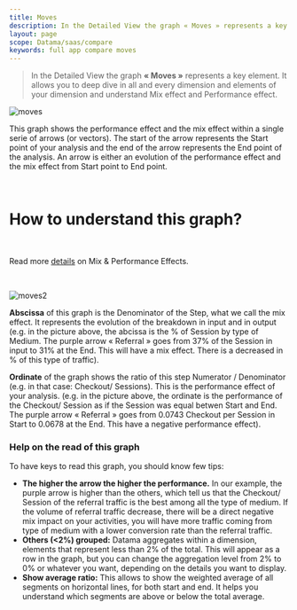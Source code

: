 ```yaml
---
title: Moves
description: In the Detailed View the graph « Moves » represents a key element. It allows you to deep dive in all and every dimension and elements of your dimension.
layout: page
scope: Datama/saas/compare
keywords: full app compare moves
---
```


> In the Detailed View the graph **« Moves »** represents a key element. It allows you to deep dive in all and every dimension and elements of your dimension and understand Mix effect and Performance effect.

![moves]({{site.url}}/{{site.baseurl}}/core_app/new/compare/interface/images/compare_moves.jpg )

This graph shows the performance effect and the mix effect within a single serie of arrows (or vectors). The start of the arrow represents the Start point of your analysis and the end of the arrow represents the End point of the analysis. An arrow is either an evolution of the performance effect and the mix effect from Start point to End point.

<br>

# <b>How to understand this graph?</b>

<br>

Read more [details]({{site.url}}/{{site.baseurl}}/core_app/compare/model/dimensions) on Mix & Performance Effects.

<br>

![moves2]({{site.url}}/{{site.baseurl}}/core_app/new/compare/interface/images/compare_movesExplanation.png)

**Abscissa** of this graph is the Denominator of the Step, what we call the mix effect. It represents the evolution of the breakdown in input and in output (e.g. in the picture above, the abcissa is the % of Session by type of Medium. The purple arrow « Referral » goes from 37% of the Session in input to 31% at the End. This will have a mix effect. There is a decreased in % of this type of traffic).

**Ordinate** of the graph shows the ratio of this step Numerator / Denominator (e.g. in that case: Checkout/ Sessions). This is the performance effect of your analysis. (e.g. in the picture above, the ordinate is the performance of the Checkout/ Session as if the Session was equal betwen Start and End. The purple arrow « Referral » goes from 0.0743 Checkout per Session in Start to 0.0678 at the End. This have a negative performance effect).

### Help on the read of this graph

To have keys to read this graph, you should know few tips:

* **The higher the arrow the higher the performance.** In our example, the purple arrow is higher than the others, which tell us that the Checkout/ Session of the referral traffic is the best among all the type of medium. If the volume of referral traffic decrease, there will be a direct negative mix impact on your activities, you will have more traffic coming from type of medium with a lower conversion rate than the referral traffic.
* **Others (<2%) grouped:** Datama aggregates within a dimension, elements that represent less than 2% of the total. This will appear as a row in the graph, but you can change the aggregation level from 2% to 0% or whatever you want, depending on the details you want to display.
* **Show average ratio:** This allows to show the weighted average of all segments on horizontal lines, for both start and end. It helps you understand which segments are above or below the total average.
